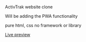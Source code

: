 ActivTrak website clone

Will be adding the PWA functionality

pure html, css no framework or library

<a href="https://yellowflash2012.github.io/activtrak-clone/">Live preview<a>